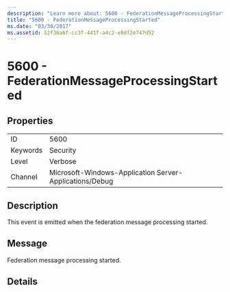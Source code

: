 ```yaml
---
description: "Learn more about: 5600 - FederationMessageProcessingStarted"
title: "5600 - FederationMessageProcessingStarted"
ms.date: "03/30/2017"
ms.assetid: 52f36a6f-cc3f-441f-a4c2-e8df2e747d52
---
```

# 5600 - FederationMessageProcessingStarted

## Properties  
  
|||  
|-|-|  
|ID|5600|  
|Keywords|Security|  
|Level|Verbose|  
|Channel|Microsoft-Windows-Application Server-Applications/Debug|  
  
## Description  

 This event is emitted when the federation message processing started.  
  
## Message  

 Federation message processing started.  
  
## Details
